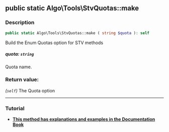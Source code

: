 ## public static Algo\Tools\StvQuotas::make

### Description    

```php
public static Algo\Tools\StvQuotas::make ( string $quota ): self
```

Build the Enum Quotas option for STV methods
    

##### **quota:** *```string```*   
Quota name.    


### Return value:   

*(```self```)* The Quota option


---------------------------------------

### Tutorial

* **[This method has explanations and examples in the Documentation Book](https://www.condorcet.io/#VotingMethods)**    
